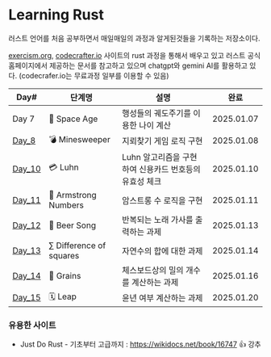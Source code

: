# Learning Rust

러스트 언어를 처음 공부하면서 매일매일의 과정과 알게된것들을 기록하는 저장소이다.

[exercism.org](https://exercism.org/tracks/rust "exercism.org"), [codecrafter.io](https://app.codecrafters.io/catalog, "codecrafter.io") 사이트의 rust 과정을 통해서 배우고 있고 러스트 공식 홈페이지에서 제공하는 문서를 참고하고 있으며 chatgpt와 gemini AI를 활용하고 있다. (codecrafer.io는 무료과정 일부를 이용할 수 있음)

| Day#                                          | 단계명                     | 설명                               | 완료         |
| --------------------------------------------- | ----------------------- | -------------------------------- | ---------- |
| Day 7                                         | 🚀 Space Age            | 행성들의 궤도주기를 이용한 나이 계산             | 2025.01.07 |
| [Day_8](Day_8_Minesweeper.md)                 | 💣 Minesweeper          | 지뢰찾기 게임 로직 구현                    | 2025.01.08 |
| [Day_10](Day_10_Luhn.md)                      | 💳 Luhn                 | Luhn 알고리즘을 구현하여 신용카드 번호등의 유효성 체크 | 2025.01.10 |
| [Day_11](Day_11_Armstrong%20Numbers.md)       | 🔢 Armstrong Numbers    | 암스트롱 수 로직을 구현                    | 2025.01.11 |
| [Day_12](Day_12_Beer%20Song.md)               | 🍺 Beer Song            | 반복되는 노래 가사를 출력하는 과제              | 2025.01.13 |
| [Day_13](Day_13_Difference%20of%20squares.md) | ∑ Difference of squares | 자연수의 합에 대한 과제                    | 2025.01.14 |
| [Day_14](Day_14_Grains.md)                    | 🌾 Grains               | 체스보드상의 밀의 개수를 계산하는 과제            | 2025.01.16 |
| [Day_15](Day_15_Leap.md)                      | 🗓 Leap                 | 윤년 여부 계산하는 과제                    | 2025.01.20 |

### 유용한 사이트

- Just Do Rust - 기초부터 고급까지 : https://wikidocs.net/book/16747   👍 강추


